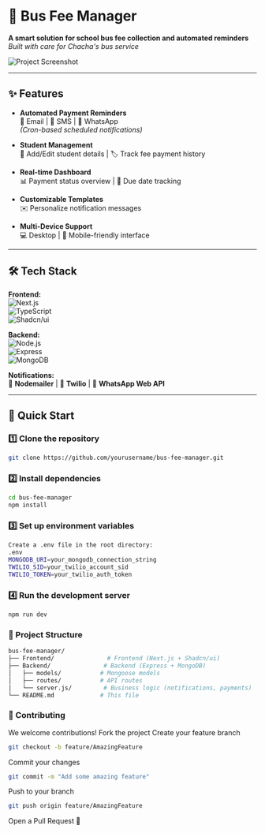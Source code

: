 # 🚌 Bus Fee Manager

**A smart solution for school bus fee collection and automated reminders**  
*Built with care for Chacha's bus service*

![Project Screenshot](./frontend/public/screenshot.png)
<!-- Replace with actual screenshot path -->

---

## ✨ Features

- **Automated Payment Reminders**  
  📧 Email | 📱 SMS | 💬 WhatsApp  
  *(Cron-based scheduled notifications)*

- **Student Management**  
  📝 Add/Edit student details | 🏷️ Track fee payment history

- **Real-time Dashboard**  
  📊 Payment status overview | 📅 Due date tracking

- **Customizable Templates**  
  ✉️ Personalize notification messages

- **Multi-Device Support**  
  💻 Desktop | 📱 Mobile-friendly interface

---

## 🛠️ Tech Stack

**Frontend:**  
![Next.js](https://img.shields.io/badge/Next.js-14-black?logo=next.js)  
![TypeScript](https://img.shields.io/badge/TypeScript-5.0-blue?logo=typescript)  
![Shadcn/ui](https://img.shields.io/badge/Shadcn/ui-Elegant_Components-blueviolet)  

**Backend:**  
![Node.js](https://img.shields.io/badge/Node.js-20-green?logo=node.js)  
![Express](https://img.shields.io/badge/Express-4.17-lightgrey?logo=express)  
![MongoDB](https://img.shields.io/badge/MongoDB-7.0-green?logo=mongodb)  

**Notifications:**  
📧 **Nodemailer** | 📱 **Twilio** | 💬 **WhatsApp Web API**

---

## 🚀 Quick Start

### 1️⃣ Clone the repository
```bash
git clone https://github.com/yourusername/bus-fee-manager.git
```
### 2️⃣ Install dependencies
```bash
cd bus-fee-manager
npm install
```
### 3️⃣ Set up environment variables
```bash
Create a .env file in the root directory:
.env
MONGODB_URI=your_mongodb_connection_string
TWILIO_SID=your_twilio_account_sid
TWILIO_TOKEN=your_twilio_auth_token
```
### 4️⃣ Run the development server
```bash
npm run dev
```
### 📂 Project Structure
```bash
bus-fee-manager/
├── Frontend/               # Frontend (Next.js + Shadcn/ui)
├── Backend/               # Backend (Express + MongoDB)
│   ├── models/           # Mongoose models
│   ├── routes/           # API routes
│   └── server.js/         # Business logic (notifications, payments)
└── README.md             # This file
```
### 🤝 Contributing
We welcome contributions!
Fork the project
Create your feature branch
```bash
git checkout -b feature/AmazingFeature
```
Commit your changes
```bash
git commit -m "Add some amazing feature"
```
Push to your branch
```bash
git push origin feature/AmazingFeature
```
Open a Pull Request 🎉
